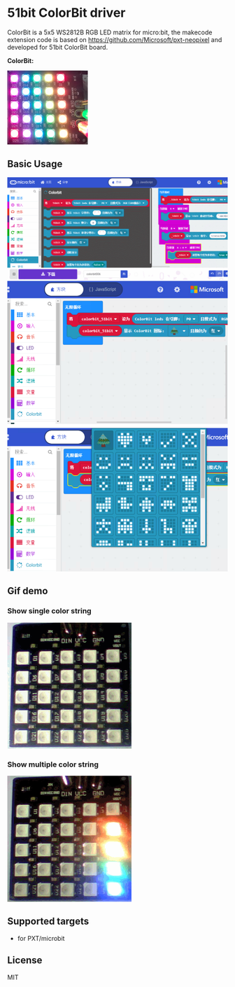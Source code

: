 # 51bit ColorBit driver

ColorBit is a 5x5 WS2812B RGB LED matrix for micro:bit, the makecode extension code is based on https://github.com/Microsoft/pxt-neopixel and developed for 51bit ColorBit board.


**ColorBit:**

![Alt text](icon.png?raw=true "ColorBit picture")

## Basic Usage

![Alt text](GIF0.gif?raw=true "Basic Usage")
![Alt text](ku0.PNG?raw=true "showColorIcon")
![Alt text](ku.PNG?raw=true "showColorIcon")

## Gif demo

### Show single color string
![Alt text](GIF1.gif?raw=true "Demo 1")

### Show multiple color string
![Alt text](GIF2.gif?raw=true "Demo 2")

## Supported targets

* for PXT/microbit

## License

MIT

